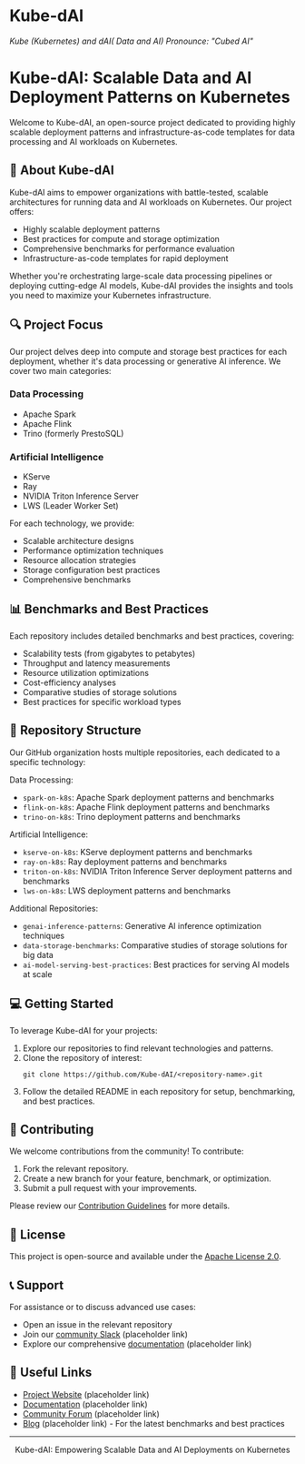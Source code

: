 # Kube-dAI
*Kube (Kubernetes) and dAI( Data and AI)*
*Pronounce: "Cubed AI"*

# Kube-dAI: Scalable Data and AI Deployment Patterns on Kubernetes

Welcome to Kube-dAI, an open-source project dedicated to providing highly scalable deployment patterns and infrastructure-as-code templates for data processing and AI workloads on Kubernetes.

## 🚀 About Kube-dAI

Kube-dAI aims to empower organizations with battle-tested, scalable architectures for running data and AI workloads on Kubernetes. Our project offers:

- Highly scalable deployment patterns
- Best practices for compute and storage optimization
- Comprehensive benchmarks for performance evaluation
- Infrastructure-as-code templates for rapid deployment

Whether you're orchestrating large-scale data processing pipelines or deploying cutting-edge AI models, Kube-dAI provides the insights and tools you need to maximize your Kubernetes infrastructure.

## 🔍 Project Focus

Our project delves deep into compute and storage best practices for each deployment, whether it's data processing or generative AI inference. We cover two main categories:

### Data Processing
- Apache Spark
- Apache Flink
- Trino (formerly PrestoSQL)

### Artificial Intelligence
- KServe
- Ray
- NVIDIA Triton Inference Server
- LWS (Leader Worker Set)

For each technology, we provide:
- Scalable architecture designs
- Performance optimization techniques
- Resource allocation strategies
- Storage configuration best practices
- Comprehensive benchmarks

## 📊 Benchmarks and Best Practices

Each repository includes detailed benchmarks and best practices, covering:

- Scalability tests (from gigabytes to petabytes)
- Throughput and latency measurements
- Resource utilization optimizations
- Cost-efficiency analyses
- Comparative studies of storage solutions
- Best practices for specific workload types

## 📂 Repository Structure

Our GitHub organization hosts multiple repositories, each dedicated to a specific technology:

Data Processing:
- `spark-on-k8s`: Apache Spark deployment patterns and benchmarks
- `flink-on-k8s`: Apache Flink deployment patterns and benchmarks
- `trino-on-k8s`: Trino deployment patterns and benchmarks

Artificial Intelligence:
- `kserve-on-k8s`: KServe deployment patterns and benchmarks
- `ray-on-k8s`: Ray deployment patterns and benchmarks
- `triton-on-k8s`: NVIDIA Triton Inference Server deployment patterns and benchmarks
- `lws-on-k8s`: LWS deployment patterns and benchmarks

Additional Repositories:
- `genai-inference-patterns`: Generative AI inference optimization techniques
- `data-storage-benchmarks`: Comparative studies of storage solutions for big data
- `ai-model-serving-best-practices`: Best practices for serving AI models at scale

## 💻 Getting Started

To leverage Kube-dAI for your projects:

1. Explore our repositories to find relevant technologies and patterns.
2. Clone the repository of interest:
   ```
   git clone https://github.com/Kube-dAI/<repository-name>.git
   ```
3. Follow the detailed README in each repository for setup, benchmarking, and best practices.

## 🤝 Contributing

We welcome contributions from the community! To contribute:

1. Fork the relevant repository.
2. Create a new branch for your feature, benchmark, or optimization.
3. Submit a pull request with your improvements.

Please review our [Contribution Guidelines](CONTRIBUTING.md) for more details.

## 📜 License

This project is open-source and available under the [Apache License 2.0](LICENSE).

## 📞 Support

For assistance or to discuss advanced use cases:

- Open an issue in the relevant repository
- Join our [community Slack](https://slack.kubedai.org) (placeholder link)
- Explore our comprehensive [documentation](https://docs.kubedai.org) (placeholder link)

## 🔗 Useful Links

- [Project Website](https://kubedai.org) (placeholder link)
- [Documentation](https://docs.kubedai.org) (placeholder link)
- [Community Forum](https://forum.kubedai.org) (placeholder link)
- [Blog](https://blog.kubedai.org) (placeholder link) - For the latest benchmarks and best practices

---

<p align="center">Kube-dAI: Empowering Scalable Data and AI Deployments on Kubernetes</p>

